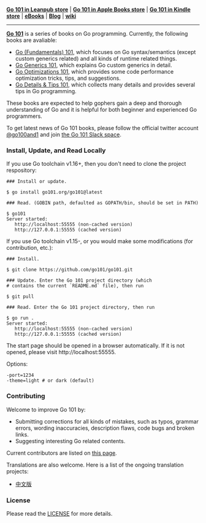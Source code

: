 **[Go 101 in Leanpub store](https://leanpub.com/go101)** | **[Go 101 in Apple Books store](https://itunes.apple.com/us/book/id1459984231)** | **[Go 101 in Kindle store](https://www.amazon.com/dp/B07Q3HWZ98)** | **[eBooks](https://github.com/go101/go101/releases)** | **[Blog](https://go101.org/blog/101.html)** | **[wiki](https://github.com/go101/go101/wiki)**

----

<b>[Go 101](https://go101.org)</b> is a series of books on Go programming.
Currently, the following books are avaliable:

* [Go (Fundamentals) 101](https://go101.org/article/101.html), which focuses on Go syntax/semantics (except custom generics related) and all kinds of runtime related things.
* [Go Generics 101](https://go101.org/generics/101.html), which explains Go custom generics in detail.
* [Go Optimizations 101](https://go101.org/optimizations/101.html), which provides some code performance optimization tricks, tips, and suggestions.
* [Go Details & Tips 101](https://go101.org/details-and-tips/101.html), which collects many details and provides several tips in Go programming.

These books are expected to help gophers gain a deep and thorough understanding of Go
and it is helpful for both beginner and experienced Go programmers.

To get latest news of Go 101 books, please follow the official twitter account [@go100and1](https://twitter.com/go100and1)
and join [the Go 101 Slack space](https://go-101.slack.com).

### Install, Update, and Read Locally

If you use Go toolchain v1.16+, then you don't need to clone the project respository:

```shell
### Install or update.

$ go install go101.org/go101@latest

### Read. (GOBIN path, defaulted as GOPATH/bin, should be set in PATH)

$ go101
Server started:
   http://localhost:55555 (non-cached version)
   http://127.0.0.1:55555 (cached version)
```

If you use Go toolchain v1.15-, or you would make some modifications (for contribution, etc.):
```shell
### Install.

$ git clone https://github.com/go101/go101.git

### Update. Enter the Go 101 project directory (which
# contains the current `README.md` file), then run

$ git pull

### Read. Enter the Go 101 project directory, then run

$ go run .
Server started:
   http://localhost:55555 (non-cached version)
   http://127.0.0.1:55555 (cached version)
```

The start page should be opened in a browser automatically.
If it is not opened, please visit http://localhost:55555.

Options:
```
-port=1234
-theme=light # or dark (default)
```

### Contributing

Welcome to improve Go 101 by:
* Submitting corrections for all kinds of mistakes, such as typos, grammar errors, wording inaccuracies, description flaws, code bugs and broken links.
* Suggesting interesting Go related contents.

Current contributors are listed on [this page](https://go101.org/article/acknowledgements.html).

Translations are also welcome. Here is a list of the ongoing translation projects:
* [中文版](https://github.com/golang101/golang101)

### License

Please read the [LICENSE](LICENSE) for more details.
